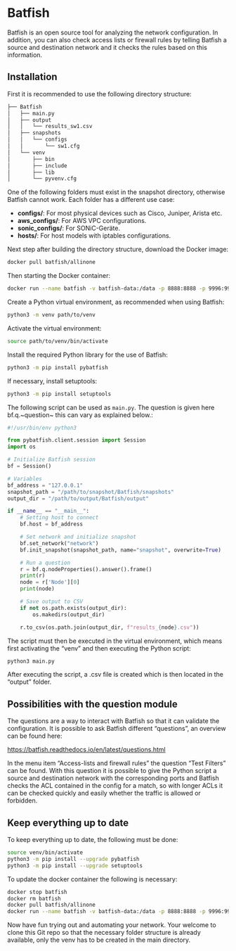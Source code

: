 # Batfish  
Batfish is an open source tool for analyzing the network configuration. In addition, you can also check access lists or firewall rules by telling Batfish a source and destination network and it checks the rules based on this information.

## Installation 

First it is recommended to use the following directory structure:

```bash
├── Batfish
│   ├── main.py
│   ├── output
│   │   └── results_sw1.csv
│   ├── snapshots
│   │   └── configs
│   │       └── sw1.cfg
│   └── venv
│       ├── bin
│       ├── include
│       ├── lib
│       └── pyvenv.cfg
```

One of the following folders must exist in the snapshot directory, otherwise Batfish cannot work. Each folder has a different use case:  

- **configs/**: For most physical devices such as Cisco, Juniper, Arista etc.  
- **aws_configs/**: For AWS VPC configurations.  
- **sonic_configs/**: For SONiC-Geräte.  
- **hosts/**: For host models with iptables configurations.

Next step after building the directory structure, download the Docker image:

```bash
docker pull batfish/allinone
```

Then starting the Docker container:

```bash
docker run --name batfish -v batfish-data:/data -p 8888:8888 -p 9996:9996 -p 9997:9997 batfish/allinone
```

Create a Python virtual environment, as recommended when using Batfish:

```bash
python3 -m venv path/to/venv
```

Activate the virtual environment:

```bash
source path/to/venv/bin/activate
```

Install the required Python library for the use of Batfish:

```bash
python3 -m pip install pybatfish
```

If necessary, install setuptools:

```bash
python3 -m pip install setuptools
```

The following script can be used as `main.py`. The question is given here bf.q.~question~ this can vary as explained below.:

```python
#!/usr/bin/env python3

from pybatfish.client.session import Session
import os

# Initialize Batfish session
bf = Session()

# Variables
bf_address = "127.0.0.1"
snapshot_path = "/path/to/snapshot/Batfish/snapshots"
output_dir = "/path/to/output/Batfish/output"

if __name__ == "__main__":
    # Setting host to connect
    bf.host = bf_address

    # Set network and initialize snapshot
    bf.set_network("network")
    bf.init_snapshot(snapshot_path, name="snapshot", overwrite=True)

    # Run a question
    r = bf.q.nodeProperties().answer().frame()
    print(r)
    node = r['Node'][0]
    print(node)

    # Save output to CSV
    if not os.path.exists(output_dir):
        os.makedirs(output_dir)

    r.to_csv(os.path.join(output_dir, f"results_{node}.csv"))
```

The script must then be executed in the virtual environment, which means first activating the “venv” and then executing the Python script:

``` Bash
python3 main.py
```

After executing the script, a .csv file is created which is then located in the “output” folder.

## Possibilities with the question module

The questions are a way to interact with Batfish so that it can validate the configuration. It is possible to ask Batfish different “questions”, an overview can be found here:

https://batfish.readthedocs.io/en/latest/questions.html

In the menu item “Access-lists and firewall rules” the question “Test Filters” can be found. With this question it is possible to give the Python script a source and destination network with the corresponding ports and Batfish checks the ACL contained in the config for a match, so with longer ACLs it can be checked quickly and easily whether the traffic is allowed or forbidden.

## Keep everything up to date

To keep everything up to date, the following must be done:

```bash
source venv/bin/activate
python3 -m pip install --upgrade pybatfish
python3 -m pip install --upgrade setuptools
```

To update the docker container the following is necessary: 

```bash
docker stop batfish
docker rm batfish
docker pull batfish/allinone
docker run --name batfish -v batfish-data:/data -p 8888:8888 -p 9996:9996 -p 9997:9997 batfish/allinone
```


Now have fun trying out and automating your network.
Your welcome to clone this Git repo so that the necessary folder structure is already available, only the venv has to be created in the main directory. 